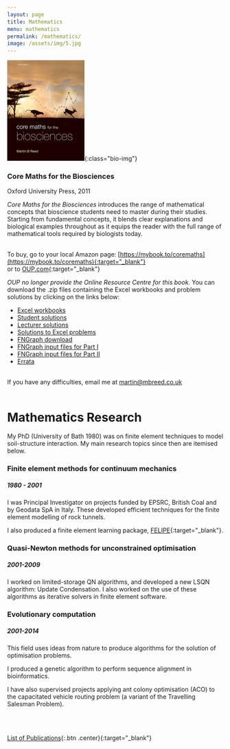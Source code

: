 ```yaml
---
layout: page
title: Mathematics
menu: mathematics
permalink: /mathematics/
image: /assets/img/5.jpg
---
```



![Core Maths for the Biosciences](/assets/img/coremaths-cover.jpg){:class="bio-img"}

### Core Maths for the Biosciences

Oxford University Press, 2011

*Core Maths for the Biosciences* introduces the range of mathematical concepts that bioscience students need to master during their studies. Starting from fundamental concepts, it blends clear explanations and biological examples throughout as it equips the reader with the full range of mathematical tools required by biologists today.

<br/>To buy, go to your local Amazon page: [https://mybook.to/coremaths](https://mybook.to/coremaths){:target="_blank"}
<br/>or to [OUP.com](https://global.oup.com/ukhe/product/core-maths-for-the-biosciences-9780199216345?cc=gb&lang=en&){:target="_blank"}

*OUP no longer provide the Online Resource Centre for this book.* You can download the .zip files containing the Excel workbooks and problem solutions by clicking on the links below:
<br/>
* [Excel workbooks](/assets/files/coremaths/Excel.zip)
* [Student solutions](/assets/files/coremaths/Studentsolutions.zip)
* [Lecturer solutions](/assets/files/coremaths/Lecturersolutions.zip)
* [Solutions to Excel problems](/assets/files/coremaths/cm-excelsolutions.zip)
* [FNGraph download](/assets/files/coremaths/fng.zip)
* [FNGraph input files for Part I](/assets/files/coremaths/fng-partI.zip)
* [FNGraph input files for Part II](/assets/files/coremaths/fng-partII.zip)
* [Errata](/assets/files/coremaths/cm-errata.pdf)

<br/>If you have any difficulties, email me at martin@mbreed.co.uk
<br/>
<br/>


# Mathematics Research

My PhD (University of Bath 1980) was on finite element techniques to model soil-structure interaction.  My main research topics since then are itemised below.

### Finite element methods for continuum mechanics
##### 1980 - 2001
I was Principal Investigator on projects funded by EPSRC, British Coal and by Geodata SpA in Italy. These developed efficient techniques for the finite element modelling of rock tunnels.

I also produced a finite element learning package, [FELIPE](http://www.felipe.co.uk/){:target="_blank"}. 


### Quasi-Newton methods for unconstrained optimisation
##### 2001-2009
I worked on limited-storage QN algorithms, and developed a new LSQN algorithm: Update Condensation. I also worked on the use of these algorithms as iterative solvers in finite element software.


### Evolutionary computation
##### 2001-2014
This field uses ideas from nature to produce algorithms for the solution of optimisation problems. 

I produced a genetic algorithm to perform sequence alignment in bioinformatics. 

I have also supervised projects applying ant colony optimisation (ACO) to the capacitated vehicle routing problem (a variant of the Travelling Salesman Problem).

<br/>
<br/>

[List of Publications](https://mbreed.co.uk/assets/files/publications.pdf){:.btn .center}{:target="_blank"}
